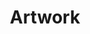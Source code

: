 ---
title: "Artwork"
posttitle: "Sergio in Mesh"
image: "sergio-2.png"
comment: "He is wearing mesh and I think that's nice"
categories: [paperdemon, character]
tags: artwork
layout: artwork.njk
---